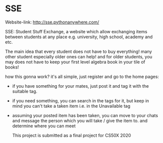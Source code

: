 # SSE
Website-link: http://sse.pythonanywhere.com/

SSE: Student Stuff Exchange, a website which allow exchanging items
between students at any place e.g. university, high school, academy and etc.

The main idea that every student does not have to buy everything! many other student
especially older ones can help! and for older students, you may does not have to
keep your first level algebra book in your tile of books!

how this gonna work? it's all simple, just register and go to the home pages:

- if you have something for your mates, just post it and tag it with the suitable tag.
- if you need something, you can search in the tags for it, but keep in mind you can't take a taken item i.e. in the Unavailable tag
- assuming your posted item has been taken, you can move to your chats and message the person
  which you will take / give the item to. and determine where you can meet
  
  This project is submitted as a final project for CS50X 2020
